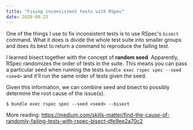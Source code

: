 ```yaml
---
title: "Fixing inconsistent tests with RSpec"
date: 2020-08-23
---
```


One of the things I use to fix inconsistent tests is to use RSpec's
`bisect` command. What it does is divide the whole test suite into smaller
groups and does its best to return a command to reproduce the failing test.

I learned bisect together with the concept of **random seed**. Apparently, RSpec
randomizes the order of tests in the suite. This means you can pass a particular 
seed when running the tests `bundle exec rspec spec --seed <seed>` and it'll run 
the same order of tests given the seed.

Given this information, we can combine seed and bisect to possibly determine
the root cause of the issue(s).

```
$ bundle exec rspec spec --seed <seed> --bisect
```

More reading: https://medium.com/skills-matter/find-the-cause-of-randomly-failing-tests-with-rspec-bisect-dfe9ee2a70c2
